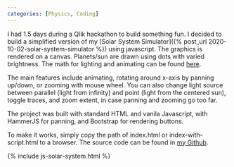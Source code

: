 ```yaml
---
categories: [Physics, Coding]
---
```


I had 1.5 days during a Qlik hackathon to build something fun. I decided to build a simplified version of my [Solar System Simulator]({% post_url 2020-10-02-solar-system-simulator %}) using javascript. The graphics is rendered on a canvas. Planets/sun are drawn using dots with varied brightness. The math for lighting and animating can be found [here](https://www.a1k0n.net/2011/07/20/donut-math.html).

The main features include animating, rotating around x-axis by panning up/down, or zooming with mouse wheel. You can also change light source between parallel (light from infinity) and point (light from the centered sun), toggle traces, and zoom extent, in case panning and zooming go too far.

The project was built with standard HTML and vanila Javascript, with HammerJS for panning, and Bootstrap for rendering buttons.

To make it works, simply copy the path of index.html or index-with-script.html to a browser. The source code can be found in [my Github](https://github.com/bao-ho/JS-solar-system).

{% include js-solar-system.html %}

